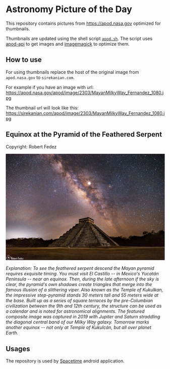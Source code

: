 # Astronomy Picture of the Day

This repository contains pictures from https://apod.nasa.gov optimized for thumbnails.

Thumbnails are updated using the shell script [`apod.sh`](apod.sh). The script
uses [apod-api](https://github.com/nasa/apod-api) to get images and [imagemagick](https://imagemagick.org) to
optimize them.

## How to use

For using thumbnails replace the host of the original image from `apod.nasa.gov` to `sirekanian.com`.

For example if you have an image with url:<br>
https://apod.nasa.gov/apod/image/2303/MayanMilkyWay_Fernandez_1080.jpg

The thumbnail url will look like this:<br>
https://sirekanian.com/apod/image/2303/MayanMilkyWay_Fernandez_1080.jpg

## Equinox at the Pyramid of the Feathered Serpent

Copyright: Robert Fedez

[![the picture of the day][1]][2]

_Explanation: To see the feathered serpent descend the Mayan pyramid requires exquisite timing.  You must visit El Castillo -- in Mexico's Yucatán Peninsula -- near an equinox.  Then, during the late afternoon if the sky is clear, the pyramid's own shadows create triangles that merge into the famous illusion of a slithering viper.  Also known as the Temple of Kukulkan, the impressive step-pyramid stands 30 meters tall and 55 meters wide at the base.  Built up as a series of square terraces by the pre-Columbian civilization between the 9th and 12th century, the structure can be used as a calendar and is noted for astronomical alignments. The featured composite image was captured in 2019 with Jupiter and Saturn straddling the diagonal central band of our Milky Way galaxy. Tomorrow marks another equinox -- not only at Temple of Kukulcán, but all over planet Earth._

## Usages

The repository is used by [Spacetime][3] android application.

[1]: image/2303/MayanMilkyWay_Fernandez_1080.jpg

[2]: https://apod.nasa.gov/apod/image/2303/MayanMilkyWay_Fernandez_1080.jpg

[3]: https://github.com/sirekanian/spacetime
